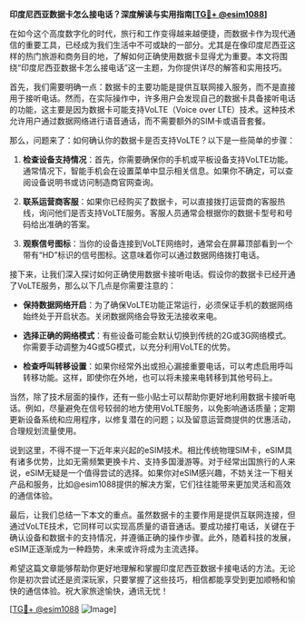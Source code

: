 **印度尼西亚数据卡怎么接电话？深度解读与实用指南[[TG💪+ @esim1088](https://t.me/s/esim1088)]**

在如今这个高度数字化的时代，旅行和工作变得越来越便捷，而数据卡作为现代通信的重要工具，已经成为我们生活中不可或缺的一部分。尤其是在像印度尼西亚这样的热门旅游和商务目的地，了解如何正确使用数据卡显得尤为重要。本文将围绕“印度尼西亚数据卡怎么接电话”这一主题，为你提供详尽的解答和实用技巧。

首先，我们需要明确一点：数据卡的主要功能是提供互联网接入服务，而不是直接用于接听电话。然而，在实际操作中，许多用户会发现自己的数据卡具备接听电话的功能，这主要是因为数据卡可能支持VoLTE（Voice over LTE）技术。这种技术允许用户通过数据网络进行语音通话，而不需要额外的SIM卡或语音套餐。

那么，问题来了：如何确认你的数据卡是否支持VoLTE？以下是一些简单的步骤：

1. **检查设备支持情况**：首先，你需要确保你的手机或平板设备支持VoLTE功能。通常情况下，智能手机会在设置菜单中显示相关信息。如果你不确定，可以查阅设备说明书或访问制造商官网查询。

2. **联系运营商客服**：如果你已经购买了数据卡，可以直接拨打运营商的客服热线，询问他们是否支持VoLTE服务。客服人员通常会根据你的数据卡型号和号码给出准确的答案。

3. **观察信号图标**：当你的设备连接到VoLTE网络时，通常会在屏幕顶部看到一个带有“HD”标识的信号图标。这意味着你可以通过数据网络拨打电话。

接下来，让我们深入探讨如何正确使用数据卡接听电话。假设你的数据卡已经开通了VoLTE服务，那么以下几点是你需要注意的：

- **保持数据网络开启**：为了确保VoLTE功能正常运行，必须保证手机的数据网络始终处于开启状态。关闭数据网络会导致无法接收来电。
  
- **选择正确的网络模式**：有些设备可能会默认切换到传统的2G或3G网络模式。你需要手动调整为4G或5G模式，以充分利用VoLTE的优势。

- **检查呼叫转移设置**：如果你经常外出或担心漏接重要电话，可以考虑启用呼叫转移功能。这样，即使你在外地，也可以将未接来电转移到其他号码上。

当然，除了技术层面的操作，还有一些小贴士可以帮助你更好地利用数据卡接听电话。例如，尽量避免在信号较弱的地方使用VoLTE服务，以免影响通话质量；定期更新设备系统和应用程序，以修复潜在的问题；以及留意运营商提供的优惠活动，合理规划流量使用。

说到这里，不得不提一下近年来兴起的eSIM技术。相比传统物理SIM卡，eSIM具有诸多优势，比如无需频繁更换卡片、支持多国漫游等。对于经常出国旅行的人来说，eSIM无疑是一个值得尝试的选择。如果你对eSIM感兴趣，不妨关注一下相关产品和服务，比如@esim1088提供的解决方案，它们往往能带来更加灵活和高效的通信体验。

最后，让我们总结一下本文的重点。虽然数据卡的主要作用是提供互联网连接，但通过VoLTE技术，它同样可以实现高质量的语音通话。要成功接打电话，关键在于确认设备和数据卡的支持情况，并遵循正确的操作步骤。此外，随着科技的发展，eSIM正逐渐成为一种趋势，未来或许将成为主流选择。

希望这篇文章能够帮助你更好地理解和掌握印度尼西亚数据卡接电话的方法。无论你是初次尝试还是资深玩家，只要掌握了这些技巧，相信都能享受到更加顺畅和愉快的通信体验。祝大家旅途愉快，通讯无忧！

[[TG💪+ @esim1088](https://t.me/s/esim1088) ![Image](https://i.postimg.cc/4NQfJmqS/Snipaste-2025-05-13-00-14-12.png)]